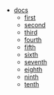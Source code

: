 * [docs](docs/README.md)  * [first](docs/first.md)  * [second](docs/second.md)  * [third](docs/third.md)  * [fourth](docs/fourth.md)  * [fifth](docs/fifth.md)  * [sixth](docs/sixth.md)  * [seventh](docs/seventh.md)  * [eighth](docs/eighth.md)  * [ninth](docs/ninth.md)  * [tenth](docs/tenth.md)